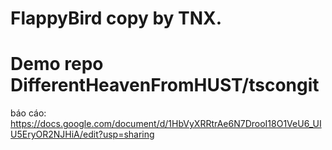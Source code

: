 # FlappyBird copy by TNX.
# Demo repo DifferentHeavenFromHUST/tscongit
báo cáo:
https://docs.google.com/document/d/1HbVyXRRtrAe6N7DrooI18O1VeU6_UIU5EryOR2NJHiA/edit?usp=sharing
